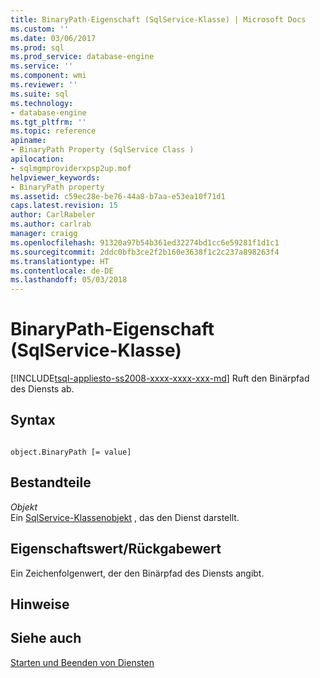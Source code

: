 ```yaml
---
title: BinaryPath-Eigenschaft (SqlService-Klasse) | Microsoft Docs
ms.custom: ''
ms.date: 03/06/2017
ms.prod: sql
ms.prod_service: database-engine
ms.service: ''
ms.component: wmi
ms.reviewer: ''
ms.suite: sql
ms.technology:
- database-engine
ms.tgt_pltfrm: ''
ms.topic: reference
apiname:
- BinaryPath Property (SqlService Class )
apilocation:
- sqlmgmproviderxpsp2up.mof
helpviewer_keywords:
- BinaryPath property
ms.assetid: c59ec28e-be76-44a8-b7aa-e53ea10f71d1
caps.latest.revision: 15
author: CarlRabeler
ms.author: carlrab
manager: craigg
ms.openlocfilehash: 91320a97b54b361ed32274bd1cc6e59281f1d1c1
ms.sourcegitcommit: 2ddc0bfb3ce2f2b160e3638f1c2c237a898263f4
ms.translationtype: HT
ms.contentlocale: de-DE
ms.lasthandoff: 05/03/2018
---
```

# <a name="binarypath-property-sqlservice-class-"></a>BinaryPath-Eigenschaft (SqlService-Klasse)
[!INCLUDE[tsql-appliesto-ss2008-xxxx-xxxx-xxx-md](../../../includes/tsql-appliesto-ss2008-xxxx-xxxx-xxx-md.md)]
  Ruft den Binärpfad des Diensts ab.  
  
## <a name="syntax"></a>Syntax  
  
```  
  
object.BinaryPath [= value]  
```  
  
## <a name="parts"></a>Bestandteile  
 *Objekt*  
 Ein [SqlService-Klassenobjekt](../../../relational-databases/wmi-provider-configuration-classes/sqlservice-class/sqlservice-class.md) , das den Dienst darstellt.  
  
## <a name="property-valuereturn-value"></a>Eigenschaftswert/Rückgabewert  
 Ein Zeichenfolgenwert, der den Binärpfad des Diensts angibt.  
  
## <a name="remarks"></a>Hinweise  
  
## <a name="see-also"></a>Siehe auch  
 [Starten und Beenden von Diensten](http://technet.microsoft.com/library/ms174886\(v=sql.105\).aspx)  
  
  
